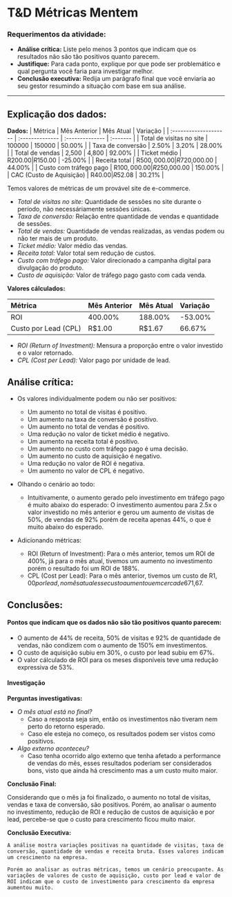# T&D Métricas Mentem

### Requerimentos da atividade:
- **Análise crítica:** Liste pelo menos 3 pontos que indicam que os resultados não são tão positivos quanto parecem.
- **Justifique:** Para cada ponto, explique por que pode ser problemático e qual pergunta você faria para investigar melhor.
- **Conclusão executiva:** Redija um parágrafo final que você enviaria ao seu gestor resumindo a situação com base em sua análise.

---

## Explicação dos dados: 

**Dados:**
| Métrica               | Mês Anterior    | Mês Atual       | Variação |
| :-------------------- | :-------------- | :-------------- | :------- |
| Total de visitas no site | 100000          | 150000          | 50.00%   |
| Taxa de conversão     | 2.50%           | 3.20%           | 28.00%   |
| Total de vendas       | 2,500           | 4,800           | 92.00%   |
| Ticket médio          | R$200.00        | R$150.00        | -25.00%  |
| Receita total         | R$500,000.00    | R$720,000.00    | 44.00%   |
| Custo com tráfego pago | R$100,000.00    | R$250,000.00    | 150.00%  |
| CAC (Custo de Aquisição) | R$40.00         | R$52.08         | 30.21%   |

Temos valores de métricas de um provável site de e-commerce. 
- *Total de visitas no site:* Quantidade de sessões no site durante o período, não necessáriamente sessões únicas.
- *Taxa de conversão:* Relação entre quantidade de vendas e quantidade de sessões.
- *Total de vendas:* Quantidade de vendas realizadas, as vendas podem ou não ter mais de um produto.
- *Ticket médio:* Valor médio das vendas.
- *Receita total:* Valor total sem redução de custos.
- *Custo com tráfego pago:* Valor direcionado a campanha digital para divulgação do produto.
- *Custo de aquisição:* Valor de tráfego pago gasto com cada venda.

**Valores cálculados:**

| Métrica         | Mês Anterior | Mês Atual | Variação  |
| :-------------- | :----------- | :-------- | :-------- |
| ROI             | 400.00%      | 188.00%   | -53.00%   |
| Custo por Lead (CPL) | R$1.00       | R$1.67    | 66.67%    |

- *ROI (Return of Investment):* Mensura a proporção entre o valor investido e o valor retornado.
- *CPL (Cost per Lead):* Valor pago por unidade de lead.

## Análise crítica:
- Os valores individualmente podem ou não ser positivos:
    - Um aumento no total de visitas é positivo.
    - Um aumento na taxa de conversão é positivo.
    - Um aumento no total de vendas é positivo.
    - Uma redução no valor de ticket médio é negativo.
    - Um aumento na receita total é positivo.
    - Um aumento no custo com tráfego pago é uma decisão.
    - Um aumento no custo de aquisição é negativo.
    - Uma redução no valor de ROI é negativa.
    - Um aumento no valor de CPL é negativo.

- Olhando o cenário ao todo:
    - Intuitivamente, o aumento gerado pelo investimento em tráfego pago é muito abaixo do esperado: O investimento aumentou para 2.5x o valor investido no mês anterior e gerou um aumento de visitas de 50%, de vendas de 92% porém de receita apenas 44%, o que é muito abaixo do esperado.
    
- Adicionando métricas:
    - ROI (Return of Investment): Para o mês anterior, temos um ROI de 400%, já para o mês atual, tivemos um aumento no investimento porém o resultado foi um ROI de 188%.
    - CPL (Cost per Lead): Para o mês anterior, tivemos um custo de R$1,00 por lead, no mês atual esse custo aumentou em cerca de 67%, passando para R$1,67.

## Conclusões:

#### Pontos que indicam que os dados não são tão positivos quanto parecem:
- O aumento de 44% de receita, 50% de visitas e 92% de quantidade de vendas, não condizem com o aumento de 150% em investimentos.
- O custo de aquisição subiu em 30%, o custo por lead subiu em 67%.
- O valor cálculado de ROI para os meses disponíveis teve uma redução expressiva de 53%.

#### Investigação

**Perguntas investigativas:**
- *O mês atual está no final?*
    - Caso a resposta seja sim, então os investimentos não tiveram nem perto do retorno esperado.
    - Caso ele esteja no começo, os resultados podem ser vistos como positivos.
- *Algo externo aconteceu?*
    - Caso tenha ocorrido algo externo que tenha afetado a performance de vendas do mês, esses resultados poderiam ser considerados bons, visto que ainda há crescimento mas a um custo muito maior.

**Conclusão Final:**

Considerando que o mês ja foi finalizado, o aumento no total de visitas, vendas e taxa de conversão, são positivos. Porém, ao analisar o aumento no investimento, redução de ROI e redução de custos de aquisição e por lead, percebe-se que o custo para crescimento ficou muito maior.


**Conclusão Executiva:**
```
A análise mostra variações positivas na quantidade de visitas, taxa de conversão, quantidade de vendas e receita bruta. Esses valores indicam um crescimento na empresa. 

Porém ao analisar as outras métricas, temos um cenário preocupante. As variações de valores de custo de aquisição, custo por lead e valor de ROI indicam que o custo de investimento para crescimento da empresa aumentou muito.
```